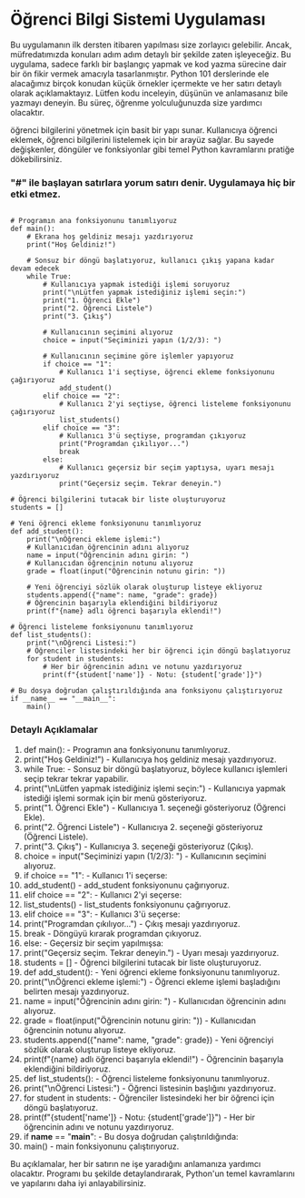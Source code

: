 # Öğrenci Bilgi Sistemi Uygulaması

Bu uygulamanın ilk dersten itibaren yapılması size zorlayıcı gelebilir. Ancak, müfredatımızda konuları adım adım detaylı bir şekilde zaten işleyeceğiz. Bu uygulama, sadece farklı bir başlangıç yapmak ve kod yazma sürecine dair bir ön fikir vermek amacıyla tasarlanmıştır. Python 101 derslerinde ele alacağımız birçok konudan küçük örnekler içermekte ve her satırı detaylı olarak açıklamaktayız. Lütfen kodu inceleyin, düşünün ve anlamasanız bile yazmayı deneyin. Bu süreç, öğrenme yolculuğunuzda size yardımcı olacaktır.

öğrenci bilgilerini yönetmek için basit bir yapı sunar. Kullanıcıya öğrenci eklemek, öğrenci bilgilerini listelemek için bir arayüz sağlar. Bu sayede değişkenler, döngüler ve fonksiyonlar gibi temel Python kavramlarını pratiğe dökebilirsiniz.

### "#" ile başlayan satırlara yorum satırı denir. Uygulamaya hiç bir etki etmez. 

````

# Programın ana fonksiyonunu tanımlıyoruz
def main():
    # Ekrana hoş geldiniz mesajı yazdırıyoruz
    print("Hoş Geldiniz!")
    
    # Sonsuz bir döngü başlatıyoruz, kullanıcı çıkış yapana kadar devam edecek
    while True:
        # Kullanıcıya yapmak istediği işlemi soruyoruz
        print("\nLütfen yapmak istediğiniz işlemi seçin:")
        print("1. Öğrenci Ekle")
        print("2. Öğrenci Listele")
        print("3. Çıkış")

        # Kullanıcının seçimini alıyoruz
        choice = input("Seçiminizi yapın (1/2/3): ")

        # Kullanıcının seçimine göre işlemler yapıyoruz
        if choice == "1":
            # Kullanıcı 1'i seçtiyse, öğrenci ekleme fonksiyonunu çağırıyoruz
            add_student()
        elif choice == "2":
            # Kullanıcı 2'yi seçtiyse, öğrenci listeleme fonksiyonunu çağırıyoruz
            list_students()
        elif choice == "3":
            # Kullanıcı 3'ü seçtiyse, programdan çıkıyoruz
            print("Programdan çıkılıyor...")
            break
        else:
            # Kullanıcı geçersiz bir seçim yaptıysa, uyarı mesajı yazdırıyoruz
            print("Geçersiz seçim. Tekrar deneyin.")

# Öğrenci bilgilerini tutacak bir liste oluşturuyoruz
students = []

# Yeni öğrenci ekleme fonksiyonunu tanımlıyoruz
def add_student():
    print("\nÖğrenci ekleme işlemi:")
    # Kullanıcıdan öğrencinin adını alıyoruz
    name = input("Öğrencinin adını girin: ")
    # Kullanıcıdan öğrencinin notunu alıyoruz
    grade = float(input("Öğrencinin notunu girin: "))

    # Yeni öğrenciyi sözlük olarak oluşturup listeye ekliyoruz
    students.append({"name": name, "grade": grade})
    # Öğrencinin başarıyla eklendiğini bildiriyoruz
    print(f"{name} adlı öğrenci başarıyla eklendi!")

# Öğrenci listeleme fonksiyonunu tanımlıyoruz
def list_students():
    print("\nÖğrenci Listesi:")
    # Öğrenciler listesindeki her bir öğrenci için döngü başlatıyoruz
    for student in students:
        # Her bir öğrencinin adını ve notunu yazdırıyoruz
        print(f"{student['name']} - Notu: {student['grade']}")

# Bu dosya doğrudan çalıştırıldığında ana fonksiyonu çalıştırıyoruz
if __name__ == "__main__":
    main()
````

### Detaylı Açıklamalar

1. def main(): - Programın ana fonksiyonunu tanımlıyoruz.
2. print("Hoş Geldiniz!") - Kullanıcıya hoş geldiniz mesajı yazdırıyoruz.
3. while True: - Sonsuz bir döngü başlatıyoruz, böylece kullanıcı işlemleri seçip tekrar tekrar yapabilir.
4. print("\nLütfen yapmak istediğiniz işlemi seçin:") - Kullanıcıya yapmak istediği işlemi sormak için bir menü gösteriyoruz.
5. print("1. Öğrenci Ekle") - Kullanıcıya 1. seçeneği gösteriyoruz (Öğrenci Ekle).
6. print("2. Öğrenci Listele") - Kullanıcıya 2. seçeneği gösteriyoruz (Öğrenci Listele).
7. print("3. Çıkış") - Kullanıcıya 3. seçeneği gösteriyoruz (Çıkış).
8. choice = input("Seçiminizi yapın (1/2/3): ") - Kullanıcının seçimini alıyoruz.
9. if choice == "1": - Kullanıcı 1'i seçerse:
10. add_student() - add_student fonksiyonunu çağırıyoruz.
11. elif choice == "2": - Kullanıcı 2'yi seçerse:
12. list_students() - list_students fonksiyonunu çağırıyoruz.
13. elif choice == "3": - Kullanıcı 3'ü seçerse:
14. print("Programdan çıkılıyor...") - Çıkış mesajı yazdırıyoruz.
15. break - Döngüyü kırarak programdan çıkıyoruz.
16. else: - Geçersiz bir seçim yapılmışsa:
17. print("Geçersiz seçim. Tekrar deneyin.") - Uyarı mesajı yazdırıyoruz.
18. students = [] - Öğrenci bilgilerini tutacak bir liste oluşturuyoruz.
19. def add_student(): - Yeni öğrenci ekleme fonksiyonunu tanımlıyoruz.
20. print("\nÖğrenci ekleme işlemi:") - Öğrenci ekleme işlemi başladığını belirten mesajı yazdırıyoruz.
21. name = input("Öğrencinin adını girin: ") - Kullanıcıdan öğrencinin adını alıyoruz.
22. grade = float(input("Öğrencinin notunu girin: ")) - Kullanıcıdan öğrencinin notunu alıyoruz.
23. students.append({"name": name, "grade": grade}) - Yeni öğrenciyi sözlük olarak oluşturup listeye ekliyoruz.
24. print(f"{name} adlı öğrenci başarıyla eklendi!") - Öğrencinin başarıyla eklendiğini bildiriyoruz.
25. def list_students(): - Öğrenci listeleme fonksiyonunu tanımlıyoruz.
26. print("\nÖğrenci Listesi:") - Öğrenci listesinin başlığını yazdırıyoruz.
27. for student in students: - Öğrenciler listesindeki her bir öğrenci için döngü başlatıyoruz.
28. print(f"{student['name']} - Notu: {student['grade']}") - Her bir öğrencinin adını ve notunu yazdırıyoruz.
29. if __name__ == "__main__": - Bu dosya doğrudan çalıştırıldığında:
30. main() - main fonksiyonunu çalıştırıyoruz.

Bu açıklamalar, her bir satırın ne işe yaradığını anlamanıza yardımcı olacaktır. Programı bu şekilde detaylandırarak, Python'un temel kavramlarını ve yapılarını daha iyi anlayabilirsiniz.



